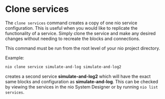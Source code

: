 # Clone services

The `clone services` command creates a copy of one nio service configuration. This is useful when you would like to replicate the functionality of a service. Simply clone the service and make any desired changes without needing to recreate the blocks and connections.

This command must be run from the root level of your nio project directory.

Example:
```bash
nio clone service simulate-and-log simulate-and-log2
```
creates a second service **simulate-and-log2** which will have the exact same blocks and configuration as **simulate-and-log**. This can be checked by viewing the services in the nio System Designer or by running `nio list services`.
